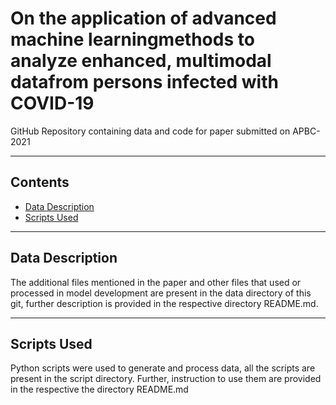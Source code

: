 # On the application of advanced machine learningmethods to analyze enhanced, multimodal datafrom persons infected with COVID-19

GitHub Repository containing data and code for paper submitted on APBC-2021

----
## Contents ##

* [Data Description](#Data-Description)
* [Scripts Used](#Scripts-Used)

----
## Data Description ##

The additional files mentioned in the paper and other files that used or processed in model development are present in the data directory of this git, further description is provided in the respective directory README.md.
 
----
## Scripts Used ##

Python scripts were used to generate and process data, all the scripts are present in the script directory. Further, instruction to use them are provided in the respective the directory README.md